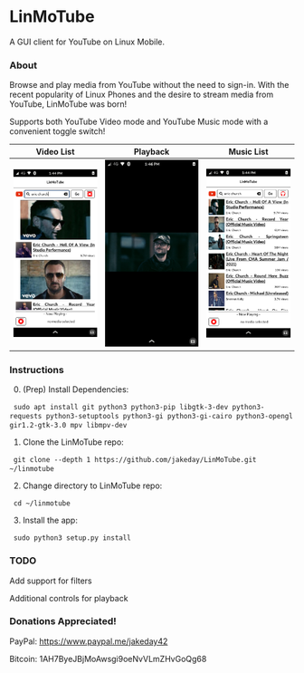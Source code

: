 # LinMoTube

A GUI client for YouTube on Linux Mobile.

### About
Browse and play media from YouTube without the need to sign-in. With the recent popularity of Linux Phones and the desire to stream media from YouTube, LinMoTube was born!

Supports both YouTube Video mode and YouTube Music mode with a convenient toggle switch!

Video List | Playback | Music List
:-------------------------:|:-------------------------:|:-------------------------:
![Video List](https://github.com/jakeday/LinMoTube/blob/master/docs/LinMoTube-VideosPage.png?raw=true) | ![Playback](https://github.com/jakeday/LinMoTube/blob/master/docs/LinMoTube-VideoPlayback.png?raw=true) | ![Music List](https://github.com/jakeday/LinMoTube/blob/master/docs/LinMoTube-MusicPage.png?raw=true)

### Instructions

0. (Prep) Install Dependencies:
  ```
   sudo apt install git python3 python3-pip libgtk-3-dev python3-requests python3-setuptools python3-gi python3-gi-cairo python3-opengl gir1.2-gtk-3.0 mpv libmpv-dev
  ```
1. Clone the LinMoTube repo:
  ```
   git clone --depth 1 https://github.com/jakeday/LinMoTube.git ~/linmotube
  ```
2. Change directory to LinMoTube repo:
  ```
   cd ~/linmotube
  ```
3. Install the app:
  ```
   sudo python3 setup.py install
  ```

### TODO

Add support for filters

Additional controls for playback

### Donations Appreciated!

PayPal: https://www.paypal.me/jakeday42

Bitcoin: 1AH7ByeJBjMoAwsgi9oeNvVLmZHvGoQg68
